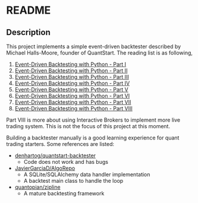 # README

## Description

This project implements a simple event-driven backtester described by Michael Halls-Moore, founder of QuantStart. The reading list is as following,

1. [Event-Driven Backtesting with Python - Part I](https://www.quantstart.com/articles/Event-Driven-Backtesting-with-Python-Part-I)
2. [Event-Driven Backtesting with Python - Part II](https://www.quantstart.com/articles/Event-Driven-Backtesting-with-Python-Part-II)
3. [Event-Driven Backtesting with Python - Part III](https://www.quantstart.com/articles/Event-Driven-Backtesting-with-Python-Part-III)
4. [Event-Driven Backtesting with Python - Part IV](https://www.quantstart.com/articles/Event-Driven-Backtesting-with-Python-Part-IV)
5. [Event-Driven Backtesting with Python - Part V](https://www.quantstart.com/articles/Event-Driven-Backtesting-with-Python-Part-V)
6. [Event-Driven Backtesting with Python - Part VI](https://www.quantstart.com/articles/Event-Driven-Backtesting-with-Python-Part-VI)
7. [Event-Driven Backtesting with Python - Part VII](https://www.quantstart.com/articles/Event-Driven-Backtesting-with-Python-Part-VII)
8. [Event-Driven Backtesting with Python - Part VIII](https://www.quantstart.com/articles/Event-Driven-Backtesting-with-Python-Part-VIII)

Part VIII is more about using Interactive Brokers to implement more live trading system. This is not the focus of this project at this moment.

Building a backtester manually is a good learning experience for quant trading starters. Some references are listed:
- [denhartog/quantstart-backtester](https://github.com/denhartog/quantstart-backtester)
    + Code does not work and has bugs
- [JavierGarciaD/AlgoRepo](https://github.com/JavierGarciaD/AlgoRepo)
    + A SQLite/SQLAlchemy data handler implementation
    + A backtest main class to handle the loop
- [quantopian/zipline](https://github.com/quantopian/zipline)
    + A mature backtesting framework
